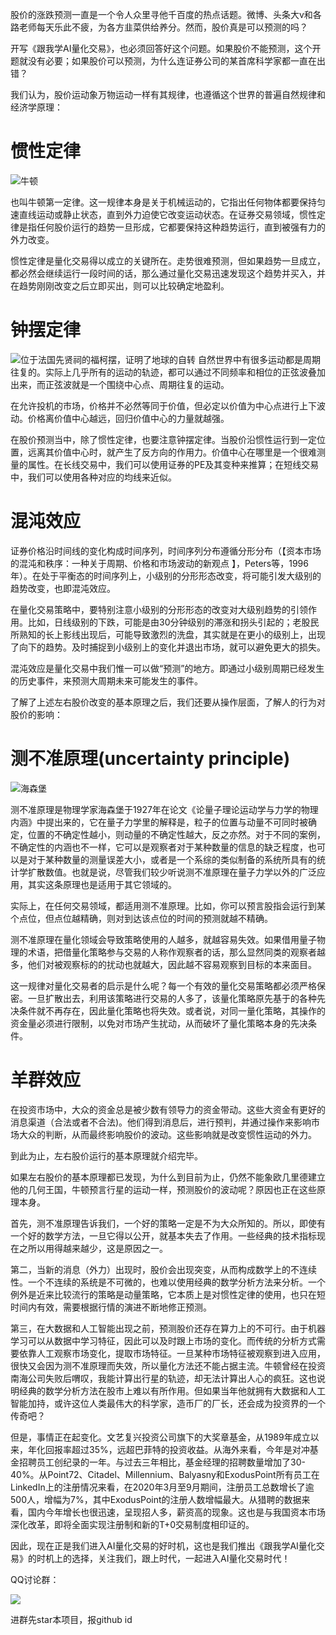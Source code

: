 
股价的涨跌预测一直是一个令人众里寻他千百度的热点话题。微博、头条大v和各路老师每天乐此不疲，为各方韭菜供给养分。然而，股价真是可以预测的吗？

开写《跟我学AI量化交易》，也必须回答好这个问题。如果股价不能预测，这个开题就没有必要；如果股价可以预测，为什么连证券公司的某首席科学家都一直在出错？

我们认为，股价运动象万物运动一样有其规律，也遵循这个世界的普遍自然规律和经济学原理：

# 惯性定律

![牛顿](http://images.jieyu.ai/images/2020-10/gettyimages-90733811.jpg)

也叫牛顿第一定律。这一规律本身是关于机械运动的，它指出任何物体都要保持匀速直线运动或静止状态，直到外力迫使它改变运动状态。在证券交易领域，惯性定律是指任何股价运行的趋势一旦形成，它都要保持这种趋势运行，直到被强有力的外力改变。

惯性定律是量化交易得以成立的关键所在。走势很难预测，但如果趋势一旦成立，都必然会继续运行一段时间的话，那么通过量化交易迅速发现这个趋势并买入，并在趋势刚刚改变之后立即买出，则可以比较确定地盈利。

# 钟摆定律

![位于法国先贤祠的福柯摆，证明了地球的自转](http://images.jieyu.ai/images/2020-10/1000.jpg)
自然世界中有很多运动都是周期往复的。实际上几乎所有的运动的轨迹，都可以通过不同频率和相位的正弦波叠加出来，而正弦波就是一个围绕中心点、周期往复的运动。

在允许投机的市场，价格并不必然等同于价值，但必定以价值为中心点进行上下波动。价格离价值中心越远，回归价值中心的力量就越强。

在股价预测当中，除了惯性定律，也要注意钟摆定律。当股价沿惯性运行到一定位置，远离其价值中心时，就产生了反方向的作用力。价值中心在哪里是一个很难测量的属性。在长线交易中，我们可以使用证券的PE及其变种来推算；在短线交易中，我们可以使用各种对应的均线来近似。

# 混沌效应

证券价格沿时间线的变化构成时间序列，时间序列分布遵循分形分布（【资本市场的混沌和秩序：一种关于周期、价格和市场波动的新观点 】，Peters等，1996年）。在处于平衡态的时间序列上，小级别的分形形态改变，将可能引发大级别的趋势改变，也即混沌效应。

在量化交易策略中，要特别注意小级别的分形形态的改变对大级别趋势的引领作用。比如，日线级别的下跌，可能是由30分钟级别的滞涨和拐头引起的；老股民所熟知的长上影线出现后，可能导致激烈的洗盘，其实就是在更小的级别上，出现了向下的趋势。及时捕捉到小级别上的变化并退出市场，就可以避免更大的损失。

混沌效应是量化交易中我们惟一可以做“预测”的地方。即通过小级别周期已经发生的历史事件，来预测大周期未来可能发生的事件。


了解了上述左右股价改变的基本原理之后，我们还要从操作层面，了解人的行为对股价的影响：

# 测不准原理(uncertainty principle)

![海森堡](http://images.jieyu.ai/images/2020-10/fbae18dc6a534598bbb9aaa5c861f467.jpeg)
<br/>

测不准原理是物理学家海森堡于1927年在论文《论量子理论运动学与力学的物理内涵》中提出来的，它在量子力学里的解释是，粒子的位置与动量不可同时被确定，位置的不确定性越小，则动量的不确定性越大，反之亦然。对于不同的案例，不确定性的内涵也不一样，它可以是观察者对于某种数量的信息的缺乏程度，也可以是对于某种数量的测量误差大小，或者是一个系综的类似制备的系统所具有的统计学扩散数值。也就是说，尽管我们较少听说测不准原理在量子力学以外的广泛应用，其实这条原理也是适用于其它领域的。

实际上，在任何交易领域，都适用测不准原理。比如，你可以预言股指会运行到某个点位，但点位越精确，则对到达该点位的时间的预测就越不精确。

测不准原理在量化领域会导致策略使用的人越多，就越容易失效。如果借用量子物理的术语，把借量化策略参与交易的人称作观察者的话，那么显然同类的观察者越多，他们对被观察标的的扰动也就越大，因此越不容易观察到目标的本来面目。

这一规律对量化交易者的启示是什么呢？每一个有效的量化交易策略都必须严格保密。一旦扩散出去，利用该策略进行交易的人多了，该量化策略原先基于的各种先决条件就不再存在，因此量化策略也将失效。或者说，对同一量化策略，其操作的资金量必须进行限制，以免对市场产生扰动，从而破坏了量化策略本身的先决条件。

# 羊群效应

在投资市场中，大众的资金总是被少数有领导力的资金带动。这些大资金有更好的消息渠道（合法或者不合法)。他们得到消息后，进行预判，并通过操作来影响市场大众的判断，从而最终影响股价的波动。这些影响就是改变惯性运动的外力。

到此为止，左右股价运行的基本原理就介绍完毕。

如果左右股价的基本原理都已发现，为什么到目前为止，仍然不能象欧几里德建立他的几何王国，牛顿预言行星的运动一样，预测股价的波动呢？原因也正在这些原理本身。

首先，测不准原理告诉我们，一个好的策略一定是不为大众所知的。所以，即使有一个好的数学方法，一旦它得以公开，就基本失去了作用。一些经典的技术指标现在之所以用得越来越少，这是原因之一。

第二，当新的消息（外力）出现时，股价会出现突变，从而构成数学上的不连续性。一个不连续的系统是不可微的，也难以使用经典的数学分析方法来分析。一个例外是近来比较流行的策略是动量策略，它本质上是对惯性定律的使用，也只在短时间内有效，需要根据行情的演进不断地修正预测。

第三，在大数据和人工智能出现之前，预测股价还存在算力上的不可行。由于机器学习可以从数据中学习特征，因此可以及时跟上市场的变化。而传统的分析方式需要依靠人工观察市场变化，提取市场特征。一旦某种市场特征被观察到进入应用，很快又会因为测不准原理而失效，所以量化方法还不能占据主流。牛顿曾经在投资南海公司失败后喟叹，我能计算出行星的轨迹，却无法计算出人心的疯狂。这也说明经典的数学分析方法在股市上难以有所作用。但如果当年他就拥有大数据和人工智能加持，或许这位人类最伟大的科学家，造币厂的厂长，还会成为投资界的一个传奇吧？

但是，事情正在起变化。文艺复兴投资公司旗下的大奖章基金，从1989年成立以来，年化回报率超过35%，远超巴菲特的投资收益。从海外来看，今年是对冲基金招聘员工创纪录的一年。与过去三年相比，基金经理的招聘数量增加了30-40%。从Point72、Citadel、Millennium、Balyasny和ExodusPoint所有员工在LinkedIn上的注册情况来看，在2020年3月至9月期间，注册员工总数增长了逾500人，增幅为7%，其中ExodusPoint的注册人数增幅最大。从猎聘的数据来看，国内今年增长也很迅速，呈现招人多，薪资高的现象。这也是与我国资本市场深化改革，即将全面实现注册制和新的T+0交易制度相印证的。

因此，现在正是我们进入AI量化交易的好时机，这也是我们推出《跟我学AI量化交易》的时机上的选择，关注我们，跟上时代，一起进入AI量化交易时代！

QQ讨论群： 

![](http://images.jieyu.ai/images/2020-10/实战AI量化交易群.png)

进群先star本项目，报github id



